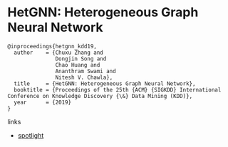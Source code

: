 # HetGNN: Heterogeneous Graph Neural Network

```
@inproceedings{hetgnn_kdd19,
  author    = {Chuxu Zhang and
               Dongjin Song and
               Chao Huang and
               Ananthram Swami and
               Nitesh V. Chawla},
  title     = {HetGNN: Heterogeneous Graph Neural Network},
  booktitle = {Proceedings of the 25th {ACM} {SIGKDD} International Conference on Knowledge Discovery {\&} Data Mining (KDD)},
  year      = {2019}
}
```

links
- [spotlight](https://www.youtube.com/watch?v=GMDlfJT0nPc)
